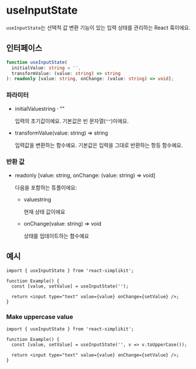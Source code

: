 # useInputState

`useInputState`는 선택적 값 변환 기능이 있는 입력 상태를 관리하는 React 훅이에요.

## 인터페이스

```ts
function useInputState(
  initialValue: string = '',
  transformValue: (value: string) => string
): readonly [value: string, onChange: (value: string) => void];
```

### 파라미터

<ul class="post-parameters-ul">
  <li class="post-parameters-li post-parameters-li-root">
    <span class="post-parameters--name">initialValue</span
    ><span class="post-parameters--type">string</span> ·
    <span class="post-parameters--default">&quot;&quot;</span>
    <br />
    <p class="post-parameters--description">
      입력의 초기값이에요. 기본값은 빈 문자열(<code>""</code>)이에요.
    </p>
  </li>
</ul>
<ul class="post-parameters-ul">
  <li class="post-parameters-li post-parameters-li-root">
    <span class="post-parameters--name">transformValue</span
    ><span class="post-parameters--type">(value: string) =&gt; string</span>
    <br />
    <p class="post-parameters--description">
      입력값을 변환하는 함수예요. 기본값은 입력을 그대로 반환하는 항등 함수예요.
    </p>
  </li>
</ul>

### 반환 값

<ul class="post-parameters-ul">
  <li class="post-parameters-li post-parameters-li-root">
    <span class="post-parameters--name"></span
    ><span class="post-parameters--type"
      >readonly [value: string, onChange: (value: string) =&gt; void]</span
    >
    <br />
    <p class="post-parameters--description">다음을 포함하는 튜플이에요:</p>
    <ul class="post-parameters-ul">
      <li class="post-parameters-li">
        <span class="post-parameters--name">value</span
        ><span class="post-parameters--type">string</span>
        <br />
        <p class="post-parameters--description">현재 상태 값이에요</p>
      </li>
      <li class="post-parameters-li">
        <span class="post-parameters--name">onChange</span
        ><span class="post-parameters--type">(value: string) =&gt; void</span>
        <br />
        <p class="post-parameters--description">
          상태를 업데이트하는 함수예요
        </p>
      </li>
    </ul>
  </li>
</ul>

## 예시

```tsx
import { useInputState } from 'react-simplikit';

function Example() {
  const [value, setValue] = useInputState('');

  return <input type="text" value={value} onChange={setValue} />;
}
```

### Make uppercase value

```tsx
import { useInputState } from 'react-simplikit';

function Example() {
  const [value, setValue] = useInputState('', v => v.toUpperCase());

  return <input type="text" value={value} onChange={setValue} />;
}
```
